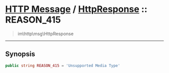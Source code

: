 # [HTTP Message](http.md) / [HttpResponse](http-HttpResponse.md) :: REASON_415
 > im\http\msg\HttpResponse
____

## Synopsis
```php
public string REASON_415 = 'Unsupported Media Type'
```
